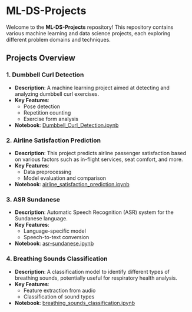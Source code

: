 # ML-DS-Projects

Welcome to the **ML-DS-Projects** repository! This repository contains various machine learning and data science projects, each exploring different problem domains and techniques.

## Projects Overview

### 1. Dumbbell Curl Detection
- **Description**: A machine learning project aimed at detecting and analyzing dumbbell curl exercises.
- **Key Features**: 
  - Pose detection
  - Repetition counting
  - Exercise form analysis
- **Notebook**: [Dumbbell_Curl_Detection.ipynb](./Dumbbell_Curl_Detection.ipynb)

### 2. Airline Satisfaction Prediction
- **Description**: This project predicts airline passenger satisfaction based on various factors such as in-flight services, seat comfort, and more.
- **Key Features**:
  - Data preprocessing
  - Model evaluation and comparison
- **Notebook**: [airline_satisfaction_prediction.ipynb](./airline_satisfaction_prediction.ipynb)

### 3. ASR Sundanese
- **Description**: Automatic Speech Recognition (ASR) system for the Sundanese language.
- **Key Features**:
  - Language-specific model
  - Speech-to-text conversion
- **Notebook**: [asr-sundanese.ipynb](./asr-sundanese.ipynb)

### 4. Breathing Sounds Classification
- **Description**: A classification model to identify different types of breathing sounds, potentially useful for respiratory health analysis.
- **Key Features**:
  - Feature extraction from audio
  - Classification of sound types
- **Notebook**: [breathing_sounds_classification.ipynb](./breathing_sounds_classification.ipynb)
